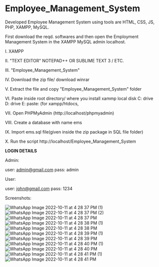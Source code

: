 # Employee_Management_System

Developed Employee Management System using tools are HTML, CSS, JS, PHP, XAMPP, MySQL.


First download the reqd. softwares and then open the Employment Management System in the XAMPP MySQL admin localhost.

I.    XAMPP

II.   "TEXT EDITOR" NOTEPAD++ OR SUBLIME TEXT 3 / ETC.

III.  "Employee_Management_System"

IV.   Download the zip file/ download winrar

V.    Extract the file and copy "Employee_Management_System" folder

VI.   Paste inside root directory/ where you install xammp local disk C: drive D: drive E: paste: (for xampp/htdocs, 

VII.  Open PHPMyAdmin (http://localhost/phpmyadmin)

VIII. Create a database with name ems

IX.   Import ems.sql file(given inside the zip package in SQL file folder)

X.    Run the script http://localhost/Employee_Management_System


**LOGIN DETAILS** 

Admin:

user: admin@gmail.com
pass: admin

User:

user: john@gmail.com
pass: 1234

Screenshots:


![WhatsApp Image 2022-10-11 at 4 28 37 PM (1)](https://user-images.githubusercontent.com/85953042/195073628-30c9162d-da8d-40d8-9c46-3a580e0f8c6f.jpeg)
![WhatsApp Image 2022-10-11 at 4 28 37 PM (2)](https://user-images.githubusercontent.com/85953042/195073645-24e7b0e7-9a5f-4e36-81ee-0ac99722a93c.jpeg)
![WhatsApp Image 2022-10-11 at 4 28 37 PM](https://user-images.githubusercontent.com/85953042/195073648-1165ec50-95ca-457e-b4b5-33e33860ad16.jpeg)
![WhatsApp Image 2022-10-11 at 4 28 38 PM (1)](https://user-images.githubusercontent.com/85953042/195073651-24bef70f-93eb-4e07-821b-caac9186c733.jpeg)
![WhatsApp Image 2022-10-11 at 4 28 38 PM](https://user-images.githubusercontent.com/85953042/195073654-91e3bd69-07cb-47b9-a589-8fb28937d807.jpeg)
![WhatsApp Image 2022-10-11 at 4 28 39 PM (1)](https://user-images.githubusercontent.com/85953042/195073657-236d2c86-49c6-4764-b7fb-485f73182ba1.jpeg)
![WhatsApp Image 2022-10-11 at 4 28 39 PM](https://user-images.githubusercontent.com/85953042/195073661-5180162c-a612-4c01-a787-6448e8f06bab.jpeg)
![WhatsApp Image 2022-10-11 at 4 28 40 PM (1)](https://user-images.githubusercontent.com/85953042/195073663-ddf3fc0d-5e18-4d1a-8d41-ca8bcf6b8646.jpeg)
![WhatsApp Image 2022-10-11 at 4 28 40 PM](https://user-images.githubusercontent.com/85953042/195073667-5aa9b782-30ae-48b9-8098-5b3138174174.jpeg)
![WhatsApp Image 2022-10-11 at 4 28 41 PM (1)](https://user-images.githubusercontent.com/85953042/195073670-ac342056-9db8-45b4-9b2e-0f38c1f2bc29.jpeg)
![WhatsApp Image 2022-10-11 at 4 28 41 PM](https://user-images.githubusercontent.com/85953042/195073676-d4d7e902-b7c5-49a1-a278-dba8d23fd1c0.jpeg)


